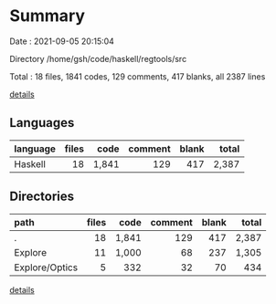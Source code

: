 # Summary

Date : 2021-09-05 20:15:04

Directory /home/gsh/code/haskell/regtools/src

Total : 18 files,  1841 codes, 129 comments, 417 blanks, all 2387 lines

[details](details.md)

## Languages
| language | files | code | comment | blank | total |
| :--- | ---: | ---: | ---: | ---: | ---: |
| Haskell | 18 | 1,841 | 129 | 417 | 2,387 |

## Directories
| path | files | code | comment | blank | total |
| :--- | ---: | ---: | ---: | ---: | ---: |
| . | 18 | 1,841 | 129 | 417 | 2,387 |
| Explore | 11 | 1,000 | 68 | 237 | 1,305 |
| Explore/Optics | 5 | 332 | 32 | 70 | 434 |

[details](details.md)